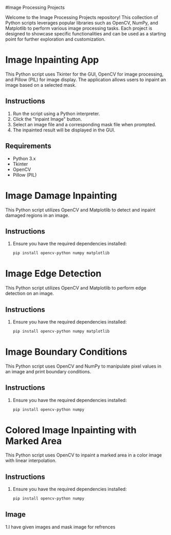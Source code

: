 #Image Processing Projects

Welcome to the Image Processing Projects repository! This collection of Python scripts leverages popular libraries such as OpenCV, NumPy, and Matplotlib to perform various image processing tasks. Each project is designed to showcase specific functionalities and can be used as a starting point for further exploration and customization.



# Image Inpainting App

This Python script uses Tkinter for the GUI, OpenCV for image processing, and Pillow (PIL) for image display. The application allows users to inpaint an image based on a selected mask.

## Instructions

1. Run the script using a Python interpreter.
2. Click the "Inpaint Image" button.
3. Select an image file and a corresponding mask file when prompted.
4. The inpainted result will be displayed in the GUI.

## Requirements

- Python 3.x
- Tkinter
- OpenCV
- Pillow (PIL)

# Image Damage Inpainting

This Python script utilizes OpenCV and Matplotlib to detect and inpaint damaged regions in an image.

## Instructions

1. Ensure you have the required dependencies installed:

   ```bash
   pip install opencv-python numpy matplotlib

# Image Edge Detection

This Python script utilizes OpenCV and Matplotlib to perform edge detection on an image.

## Instructions

1. Ensure you have the required dependencies installed:

   ```bash
   pip install opencv-python numpy matplotlib


# Image Boundary Conditions

This Python script uses OpenCV and NumPy to manipulate pixel values in an image and print boundary conditions.

## Instructions

1. Ensure you have the required dependencies installed:

   ```bash
   pip install opencv-python numpy
# Colored Image Inpainting with Marked Area

This Python script uses OpenCV to inpaint a marked area in a color image with linear interpolation.

## Instructions

1. Ensure you have the required dependencies installed:

   ```bash
   pip install opencv-python numpy


## Image
1.I have given images and mask image for refrences





